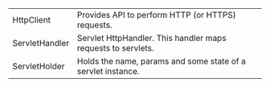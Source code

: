 | | |
---|---
HttpClient | Provides API to perform HTTP (or HTTPS) requests.
ServletHandler | Servlet HttpHandler. This handler maps requests to servlets.
ServletHolder | Holds the name, params and some state of a servlet instance.